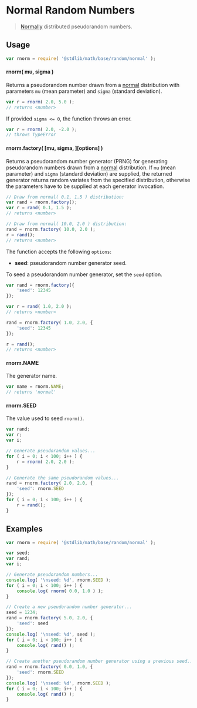 Normal Random Numbers
===

> [Normally][normal] distributed pseudorandom numbers.


<!-- <usage> -->

## Usage

``` javascript
var rnorm = require( '@stdlib/math/base/random/normal' );
```

#### rnorm( mu, sigma )

Returns a pseudorandom number drawn from a [normal][normal] distribution with parameters `mu` (mean parameter) and `sigma` (standard deviation).

``` javascript
var r = rnorm( 2.0, 5.0 );
// returns <number>
```

If provided `sigma <= 0`, the function throws an error.

``` javascript
var r = rnorm( 2.0, -2.0 );
// throws TypeError
```

#### rnorm.factory( \[mu, sigma, \]\[options\] )

Returns a pseudorandom number generator (PRNG) for generating pseudorandom numbers drawn from a [normal][normal] distribution. If `mu` (mean parameter) and `sigma` (standard deviation) are supplied, the returned generator returns random variates from the specified distribution, otherwise the parameters have to be supplied at each generator invocation.

``` javascript
// Draw from normal( 0.1, 1.5 ) distribution:
var rand = rnorm.factory();
var r = rand( 0.1, 1.5 );
// returns <number>

// Draw from normal( 10.0, 2.0 ) distribution:
rand = rnorm.factory( 10.0, 2.0 );
r = rand();
// returns <number>
```

The function accepts the following `options`:

* __seed__: pseudorandom number generator seed.

To seed a pseudorandom number generator, set the `seed` option.

``` javascript
var rand = rnorm.factory({
    'seed': 12345
});

var r = rand( 1.0, 2.0 );
// returns <number>

rand = rnorm.factory( 1.0, 2.0, {
    'seed': 12345
});

r = rand();
// returns <number>
```

#### rnorm.NAME

The generator name.

``` javascript
var name = rnorm.NAME;
// returns 'normal'
```

#### rnorm.SEED

The value used to seed `rnorm()`.

``` javascript
var rand;
var r;
var i;

// Generate pseudorandom values...
for ( i = 0; i < 100; i++ ) {
    r = rnorm( 2.0, 2.0 );
}

// Generate the same pseudorandom values...
rand = rnorm.factory( 2.0, 2.0, {
    'seed': rnorm.SEED
});
for ( i = 0; i < 100; i++ ) {
    r = rand();
}
```

<!-- </usage> -->

<!-- <examples> -->

## Examples

``` javascript
var rnorm = require( '@stdlib/math/base/random/normal' );

var seed;
var rand;
var i;

// Generate pseudorandom numbers...
console.log( '\nseed: %d', rnorm.SEED );
for ( i = 0; i < 100; i++ ) {
	console.log( rnorm( 0.0, 1.0 ) );
}

// Create a new pseudorandom number generator...
seed = 1234;
rand = rnorm.factory( 5.0, 2.0, {
	'seed': seed
});
console.log( '\nseed: %d', seed );
for ( i = 0; i < 100; i++ ) {
	console.log( rand() );
}

// Create another pseudorandom number generator using a previous seed...
rand = rnorm.factory( 0.0, 1.0, {
	'seed': rnorm.SEED
});
console.log( '\nseed: %d', rnorm.SEED );
for ( i = 0; i < 100; i++ ) {
	console.log( rand() );
}
```

<!-- </examples> -->


<!-- <links> -->

[normal]: https://en.wikipedia.org/wiki/Normal_distribution

<!-- </links> -->
